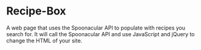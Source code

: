 # Recipe-Box

A web page that uses the Spoonacular API to populate with recipes you search for. It will call the Spoonacular API and use JavaScript and jQuery to change the HTML of your site.
